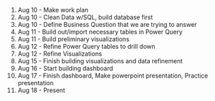 1. Aug 10 - Make work plan
1. Aug 10 - Clean Data w/SQL, build database first
1. Aug 10 - Define Business Question that we are trying to answer
1. Aug 11 - Build out/import necessary tables in Power Query 
1. Aug 11 - Build preliminary visualizations
1. Aug 12 - Refine Power Query tables to drill down
1. Aug 12 - Refine Visualizations
1. Aug 15 - Finish building visualizations and data refinement
1. Aug 16 - Start building dashboard
1. Aug 17 - Finish dashboard, Make powerpoint presentation, Practice presentation
1. Aug 18 - Present